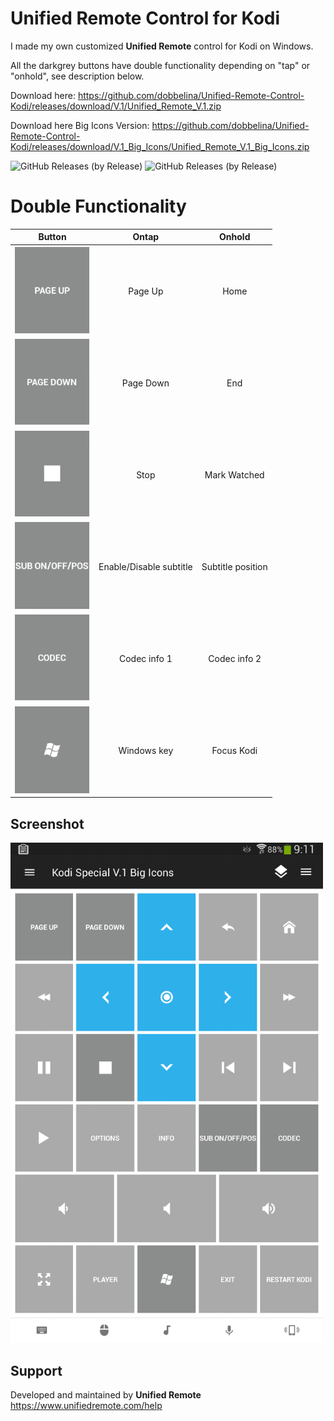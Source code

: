 # Unified Remote Control for Kodi
I made my own customized **Unified Remote** control for Kodi on Windows.

All the darkgrey buttons have double functionality depending on "tap" or "onhold", see description below.

Download here:
https://github.com/dobbelina/Unified-Remote-Control-Kodi/releases/download/V.1/Unified_Remote_V.1.zip

Download here Big Icons Version:
https://github.com/dobbelina/Unified-Remote-Control-Kodi/releases/download/V.1_Big_Icons/Unified_Remote_V.1_Big_Icons.zip

![GitHub Releases (by Release)](https://img.shields.io/github/downloads/dobbelina/Unified-Remote-Control-Kodi/V.1/total)
![GitHub Releases (by Release)](https://img.shields.io/github/downloads/dobbelina/Unified-Remote-Control-Kodi/V.1_Big_Icons/total)

# Double Functionality
Button | Ontap | Onhold
--- |  --- | ---
<img src="images/pgup.png" width="120" /> | <p align="center">Page Up</p> | <p align="center">Home</p>
<img src="images/pgdown.png" width="120" /> | <p align="center">Page Down</p> | <p align="center">End</p>
<img src="images/stop.png" width="120" /> | <p align="center">Stop</p> | <p align="center">Mark Watched</p>
<img src="images/sub.png" width="120" /> | <p align="center">Enable/Disable subtitle</p> | <p align="center">Subtitle position</p>
<img src="images/codec.png" width="120" /> | <p align="center">Codec info 1</p> | <p align="center">Codec info 2</p>
<img src="images/win.png" width="120" /> | <p align="center">Windows key</p> | <p align="center">Focus Kodi</p>

## Screenshot
<img src="images/Screenshot.png" width="500" />

## Support
Developed and maintained by **Unified Remote**  
https://www.unifiedremote.com/help

